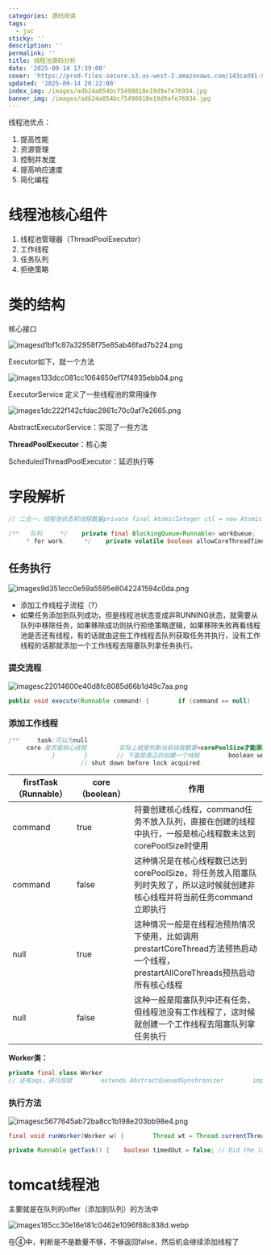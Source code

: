 ```yaml
---
categories: 源码阅读
tags:
  - juc
sticky: ''
description: ''
permalink: ''
title: 线程池源码分析
date: '2025-09-14 17:39:00'
cover: 'https://prod-files-secure.s3.us-west-2.amazonaws.com/143cad91-961b-48b0-82dc-78fbb6eb5abe/c483963b-eee5-43c8-af71-1f377fe9d74f/wallhaven-x6v3yl.jpg?X-Amz-Algorithm=AWS4-HMAC-SHA256&X-Amz-Content-Sha256=UNSIGNED-PAYLOAD&X-Amz-Credential=ASIAZI2LB466YU7IWCAG%2F20250915%2Fus-west-2%2Fs3%2Faws4_request&X-Amz-Date=20250915T080723Z&X-Amz-Expires=3600&X-Amz-Security-Token=IQoJb3JpZ2luX2VjEPf%2F%2F%2F%2F%2F%2F%2F%2F%2F%2FwEaCXVzLXdlc3QtMiJIMEYCIQDZh9HLEX2ksSHnFshVtidMn4phb%2FVcVDIDDiWA3WAwcQIhAJYkYmx8KAz%2BBJA0IR53u5NC8XQKdrDaoqL%2BKl%2FhFMzEKv8DCG8QABoMNjM3NDIzMTgzODA1IgwDTwb8PILZ6oPK5foq3AMIBRoqMqWfbq4mfeGeB2iNsZAQ5jTuZAkAD5GZZ%2FJN%2FTBFWgIhgrbbRXIOIb%2BQRzQsabc81wzVTFx%2BOqeGOTwyDcGmQEG9b%2F6FpB3al6K7Yj13fZbRMa311YeAYmcLvWUx3zr4D1HTDCoy%2FUslzrmu5YN7WKZaDySu6q%2BZsyYwneM4SAUk31dKx7TU%2Bx9B3%2FaOQGFq1x73Nat49HQahHdlXlB8iBp0Wzecv%2BXlCCEn2Ra1bFepXTPozBC1S9X0038IG8ZZlzzjfIblvKbebdxlVHVpI3ALDcDo6LaGwe%2Bd4pcRlsbIXOvhBvJl%2B9xQK04ioHeDQx3QUegCgjETBT03m%2Bvs%2FPdMXEPLKfvoXEp4Ez2ZY27bZLY5JCCh%2BP1BYy1YZQJ0CS8XDAXFwTlXDRdhrYx8pUxK8eAQwhUf%2FUj8%2BUNtAS%2By6LHZJX%2F3EFZ1tmMcTXt5T25kmm0v96pVQ5mAew9AwPhUQdOGjQrcOczfH6X%2BTnYn5VE7SH3cQQnTLwTeZvHvOdmJLs8hFybfMBEQpBxB6%2B2x8uToRwELgZ2wvc2vKVn1Q%2F7ymRJOhE2C85aYqz%2B48BiW4dau0ORPMgX%2Fyy5aI0SZ%2FESIS5V6FRVGxPdSJsftkIsSuGFtYTDc357GBjqkAZ3yvqVQyIeguvtSKlWEPiop%2F0p1205qMD4frxbdpiDZNyu2X2Pbar8n1BU5rj7Ag4q8ExrGfiW0IlZVfgqtEDfiCv5osqfYHHzJ2Xrc8XuM1sRKDgrFf1sYbFh6MReTvM3OHt5w9zS6jvWvBxmhXPGCKWiq1QckpLtwN8pcOnVevGM%2BtvgFXz5Mu31yw3p%2FhvGBE7YMQ2FK0%2B4xvMeX6hOW1veK&X-Amz-Signature=28012da18454e4b5bd175371f94a5b69c9200256da95e58063dd0be0f1b21835&X-Amz-SignedHeaders=host&x-amz-checksum-mode=ENABLED&x-id=GetObject'
updated: '2025-09-14 20:22:00'
index_img: /images/adb24a854bcf5498818e19d9afe76934.jpg
banner_img: /images/adb24a854bcf5498818e19d9afe76934.jpg
---
```


线程池优点：

1. 提高性能
2. 资源管理
3. 控制并发度
4. 提高响应速度
5. 简化编程

# 线程池核心组件

1. 线程池管理器（ThreadPoolExecutor）
2. 工作线程
3. 任务队列
4. 拒绝策略

# 类的结构


核心接口


![imagesd1bf1c87a32958f75e85ab46fad7b224.png](/images/83bf8a7309935c1ec889bf7848cb773b.png)


Executor如下，就一个方法


![images133dcc081cc1064650ef17f4935ebb04.png](/images/f395337498e20184c71a1c407242c1e7.png)


ExecutorService 定义了一些线程池的常用操作


![images1dc222f142cfdac2861c70c0af7e2665.png](/images/b28ce6dcd95f1d4d744b322da60a1cc8.png)


AbstractExecutorService：实现了一些方法


**ThreadPoolExecutor**：核心类


ScheduledThreadPoolExecutor：延迟执行等


# 字段解析


```java
// 二合一，线程池状态和线程数量private final AtomicInteger ctl = new AtomicInteger(ctlOf(RUNNING, 0));// 值是29 表示线程池最大线程数量占用的二进制位，二是左移29位可以获得线程池状态    private static final int COUNT_BITS = Integer.SIZE - 3;// 用于获取线程池的容量？    private static final int COUNT_MASK = (1 << COUNT_BITS) - 1;    // runState is stored in the high-order bits 都表示线程池的状态    private static final int RUNNING    = -1 << COUNT_BITS;    private static final int SHUTDOWN   =  0 << COUNT_BITS;    private static final int STOP       =  1 << COUNT_BITS;    private static final int TIDYING    =  2 << COUNT_BITS;    private static final int TERMINATED =  3 << COUNT_BITS;
```


```java
/**   队列     */    private final BlockingQueue<Runnable> workQueue;    /**     * 线程池相关操作锁，全局锁，重要操作需要上锁，比如：添加工作线程、关闭线程池等     */    private final ReentrantLock mainLock = new ReentrantLock();    /**     *存放所有的工作线程     */    private final HashSet<Worker> workers = new HashSet<>();    /**    锁的条件变量，线程值终止时会用到     * Wait condition to support awaitTermination.     */    private final Condition termination = mainLock.newCondition();    ..........................    /**    核心线程是否也根据存活时间来决定消亡     * If false (default), core threads stay alive even when idle.     * If true, core threads use keepAliveTime to time out waiting
     * for work.     */    private volatile boolean allowCoreThreadTimeOut;........................    /**     * The default rejected execution handler.     默认就是丢弃 抛异常     */    private static final RejectedExecutionHandler defaultHandler =        new AbortPolicy();
```


## 任务执行


![images9d351ecc0e59a5595e8042241594c0da.png](/images/25389afa59df657ce6ac2471b3a3509e.png)

- 添加工作线程子流程（?）
- 如果任务添加到队列成功，但是线程池状态变成非RUNNING状态，就需要从队列中移除任务，如果移除成功则执行拒绝策略逻辑，如果移除失败再看线程池是否还有线程，有的话就由这些工作线程去队列获取任务并执行，没有工作线程的话那就添加一个工作线程去阻塞队列拿任务执行。

### 提交流程


![imagesc22014600e40d8fc8085d66b1d49c7aa.png](/images/3e215bb557ea281e3727429c845cb303.png)


```java
public void execute(Runnable command) {        if (command == null)            throw new NullPointerException();        /*         * Proceed in 3 steps:         *         * 1. If fewer than corePoolSize threads are running, try to         * start a new thread with the given command as its first         * task.  The call to addWorker atomically checks runState and         * workerCount, and so prevents false alarms that would add         * threads when it shouldn't, by returning false.         *         * 2. If a task can be successfully queued, then we still need         * to double-check whether we should have added a thread         * (because existing ones died since last checking) or that         * the pool shut down since entry into this method. So we         * recheck state and if necessary roll back the enqueuing if         * stopped, or start a new thread if there are none.         *         * 3. If we cannot queue task, then we try to add a new         * thread.  If it fails, we know we are shut down or saturated         * and so reject the task.         */        int c = ctl.get();// 线程池的核心线程不够，创建核心线程        if (workerCountOf(c) < corePoolSize) {            if (addWorker(command, true))                return;            c = ctl.get();        }// 两种情况，1.线程池的线程大于等于核心线程数了，// 添加核心线程失败，判断是不是runing状态        if (isRunning(c) && workQueue.offer(command)) {            int recheck = ctl.get();            // 不是运行状态并且任务移动成功了，就拒绝            if (! isRunning(recheck) && remove(command))                reject(command);            else if (workerCountOf(recheck) == 0)                addWorker(null, false);        }            // 队列也满了，增加非核心线程        else if (!addWorker(command, false))            reject(command);    }
```


### 添加工作线程


```java
/**     task:可以为null
     core 是否是核心线程         实际上就是判断当前线程数要<corePoolSize才能添加线程     */    private boolean addWorker(Runnable firstTask, boolean core) {        retry:        for (int c = ctl.get();;) {            // Check if queue empty only if necessary.            // 看是不是需要添加工作线程            // 如果线程池至少处于 SHUTDOWN 状态，并且满足以下任意一个条件：                // 线程池处于 STOP 状态；                // 当前线程已经有初始任务；                // 任务队列为空；                // 则返回 false，表示不允许添加新线程或任务。            if (runStateAtLeast(c, SHUTDOWN)                && (runStateAtLeast(c, STOP)                    || firstTask != null                    || workQueue.isEmpty()))                return false;// 采用自旋+cas 让工作线程+1            for (;;) {                 目前线程数>=线程池可以创建的理论线程数最大值则不再创建工作线程，或者要创建核心线程但线程池线程数已经达到corePoolSize，或者要创建非核心线程但线程池线程数已经达到maximumPoolSize，这两种情况也不再创建工作线程，直接返回添加工作线程失败标识。                if (workerCountOf(c)                    >= ((core ? corePoolSize : maximumPoolSize) & COUNT_MASK))                    return false;                // cas成功了，跳出循环                if (compareAndIncrementWorkerCount(c))                    break retry;                // 重新判断  回到开始 判断是不是结束了                c = ctl.get();  // Re-read ctl 拿到最新的值                if (runStateAtLeast(c, SHUTDOWN))                    continue retry;                // else CAS failed due to workerCount change; retry inner loop
            }        }        // 下面是真正的创建一个线程        boolean workerStarted = false;        boolean workerAdded = false;        Worker w = null;        try {            // 真正的线程            w = new Worker(firstTask);            final Thread t = w.thread;            if (t != null) {                // 加锁                final ReentrantLock mainLock = this.mainLock;                mainLock.lock();                try {                    // Recheck while holding lock.                    // Back out on ThreadFactory failure or if
                    // shut down before lock acquired.                    int c = ctl.get();                    if (isRunning(c) ||                        (runStateLessThan(c, STOP) && firstTask == null)) {                        if (t.getState() != Thread.State.NEW)                            throw new IllegalThreadStateException();                        workers.add(w);                        workerAdded = true;                        int s = workers.size();                        if (s > largestPoolSize)                            largestPoolSize = s;                    }                } finally {                    mainLock.unlock();                }                if (workerAdded) {                    // 启动工作线程                    t.start();                    workerStarted = true;                }            }        } finally {            // 工作线程没有启动，进行回滚            if (! workerStarted)                addWorkerFailed(w);        }        return workerStarted;    }
```


| **firstTask（Runnable）** | **core（boolean）** | **作用**                                                                               |
| ----------------------- | ----------------- | ------------------------------------------------------------------------------------ |
| command                 | true              | 将要创建核心线程，command任务不放入队列，直接在创建的线程中执行，一般是核心线程数未达到corePoolSize时使用                       |
| command                 | false             | 这种情况是在核心线程数已达到corePoolSize，将任务放入阻塞队列时失败了，所以这时候就创建非核心线程并将当前任务command立即执行              |
| null                    | true              | 这种情况一般是在线程池预热情况下使用，比如调用prestartCoreThread方法预热启动一个线程，prestartAllCoreThreads预热启动所有核心线程 |
| null                    | false             | 这种一般是阻塞队列中还有任务，但线程池没有工作线程了，这时候就创建一个工作线程去阻塞队列拿任务执行                                    |


**Worker类：**


```java
private final class Worker
// 还有aqs，进行加锁        extends AbstractQueuedSynchronizer        implements Runnable {    // Worker的Thread属性，其实干活的就是这个线程    final Thread thread;    // 任务    Runnable firstTask;    // 线程已经执行完成的任务总数    volatile long completedTasks;    // 构造方法    Worker(Runnable firstTask) {        setState(-1); // inhibit interrupts until runWorker        this.firstTask = firstTask;        // 以当前对象创建Thread线程，线程执行时调用的就是这个类的run方法        this.thread = getThreadFactory().newThread(this);    }    // run方法执行任务，调用的是外部ThreadPoolExecutor的runWorker方法    public void run() {        runWorker(this);    }    ...}
```


### 执行方法


![imagesc5677645ab72ba8cc1b198e203bb98e4.png](/images/c7e9cb08aa8f7d8c9c48e0ffebfa25bb.png)


```java
final void runWorker(Worker w) {        Thread wt = Thread.currentThread();        Runnable task = w.firstTask;        w.firstTask = null;// 默认是-1（在构造函数的时候），不允许打断        w.unlock(); // allow interrupts        boolean completedAbruptly = true;        try {            // 任务不为空，并且能获取到任务（好像有超时时间）            while (task != null || (task = getTask()) != null) {                w.lock();                // If pool is stopping, ensure thread is interrupted;                // if not, ensure thread is not interrupted.  This                // requires a recheck in second case to deal with                // shutdownNow race while clearing interrupt                if ((runStateAtLeast(ctl.get(), STOP) ||                     (Thread.interrupted() &&                      runStateAtLeast(ctl.get(), STOP))) &&                    !wt.isInterrupted())                    wt.interrupt();                try {                    // 执行前的逻辑                    beforeExecute(wt, task);                    try {                        task.run();                        afterExecute(task, null);                    } catch (Throwable ex) {                        afterExecute(task, ex);                        throw ex;                    }                } finally {                    task = null;                    w.completedTasks++;                    w.unlock();                }            }            completedAbruptly = false;        } finally {            processWorkerExit(w, completedAbruptly);        }    }
```


```java
private Runnable getTask() {    boolean timedOut = false; // Did the last poll() time out?    // 循环调用，其中会判断线程池状态    for (;;) {        int c = ctl.get();        int rs = runStateOf(c);        // 线程池即将关闭状态，如果阻塞队列中也没有任务了，返回null，runWorker方法没有拿到task则退出while循环，销毁线程。        // 这里根据shutdown和shutdownNow设置不同的线程池状态走不同的逻辑        // 如果线程池状态是STOP则直接线程数减1，然后返回null，runWorker方法会退出while循环，线程销毁        // 如果线程池状态是SHUTDOWN则再看看阻塞队列是否为空，为空则线程数减1，后续线程销毁，不会空则继续获取任务        if (rs >= SHUTDOWN && (rs >= STOP || workQueue.isEmpty())) {            decrementWorkerCount();            return null;        }        // 获取当前线程数        int wc = workerCountOf(c);        // 是否允许超时标识，allowCoreThreadTimeOut核心线程是否允许超时        boolean timed = allowCoreThreadTimeOut || wc > corePoolSize;        // 非核心线程过多或者允许超时的情况下，如果队列为空则工作线程减1，后续销毁线程，这里就返回null        if ((wc > maximumPoolSize || (timed && timedOut))            && (wc > 1 || workQueue.isEmpty())) {            if (compareAndDecrementWorkerCount(c))                return null;            continue;        }        try {            // 允许核心线程超时或者线程数大于核心线程数时，采用poll取数据，非阻塞，超过keepAliveTime没有获取到数据就继续自旋获取任务，            // 不允许核心线程超时或者线程数小于等于核心线程数时，采用take取数据，阻塞等待直到获取到任务或者被中断            Runnable r = timed ?                workQueue.poll(keepAliveTime, TimeUnit.NANOSECONDS) :               // 直接给你阻塞了            workQueue.take();            if (r != null)                return r;            timedOut = true;        } catch (InterruptedException retry) {            timedOut = false;        }    }}
```


# tomcat线程池


主要就是在队列的offer（添加到队列）的方法中


![images185cc30e16e181c0462e1096f68c838d.webp](/images/6852f1f49810e05cfbb448cc0f253378.webp)


在④中，判断是不是数量不够，不够返回false，然后机会继续添加线程了


